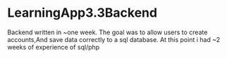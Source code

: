 # LearningApp3.3Backend
Backend written in ~one week.
The goal was to allow users to create accounts,And save data correctly to a sql database.
At this point i had ~2 weeks of experience of sql/php
